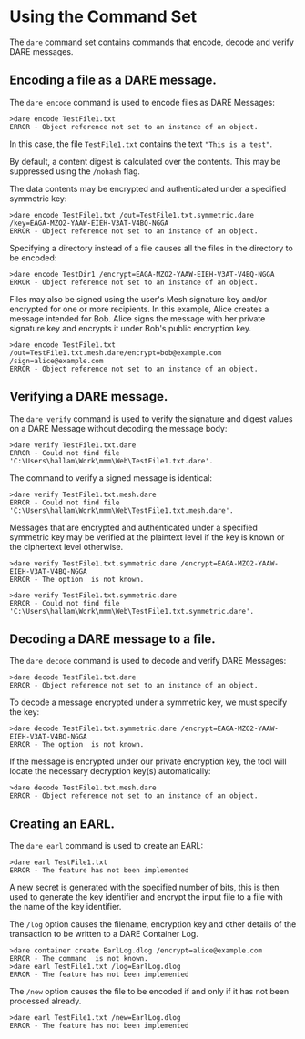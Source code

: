 
# Using the  Command Set

The `dare` command set contains commands that encode, decode and verify 
DARE messages.

## Encoding a file as a DARE message.

The `dare encode` command is used to encode files as DARE Messages:


````
>dare encode TestFile1.txt
ERROR - Object reference not set to an instance of an object.
````

In this case, the file `TestFile1.txt` contains the text `"This is a test"`.

By default, a content digest is calculated over the contents. This may be 
suppressed using the `/nohash` flag.

The data contents may be encrypted and authenticated under a specified symmetric key:


````
>dare encode TestFile1.txt /out=TestFile1.txt.symmetric.dare /key=EAGA-MZO2-YAAW-EIEH-V3AT-V4BQ-NGGA
ERROR - Object reference not set to an instance of an object.
````

Specifying a directory instead of a file causes all the files in the directory to be 
encoded:


````
>dare encode TestDir1 /encrypt=EAGA-MZO2-YAAW-EIEH-V3AT-V4BQ-NGGA
ERROR - Object reference not set to an instance of an object.
````

Files may also be signed using the user's Mesh signature key and/or encrypted for one
or more recipients. In this example, Alice creates a message intended for Bob.
Alice signs the message with her private signature key and encrypts it under Bob's
public encryption key.


````
>dare encode TestFile1.txt /out=TestFile1.txt.mesh.dare/encrypt=bob@example.com /sign=alice@example.com
ERROR - Object reference not set to an instance of an object.
````


## Verifying a DARE message.

The `dare verify` command is used to verify the signature and 
digest values on a DARE Message without decoding the message body:


````
>dare verify TestFile1.txt.dare
ERROR - Could not find file 'C:\Users\hallam\Work\mmm\Web\TestFile1.txt.dare'.
````

The command to verify a signed message is identical:


````
>dare verify TestFile1.txt.mesh.dare
ERROR - Could not find file 'C:\Users\hallam\Work\mmm\Web\TestFile1.txt.mesh.dare'.
````

Messages that are encrypted and authenticated under a specified symmetric key 
may be verified at the plaintext level if the key is known or the ciphertext 
level otherwise.


````
>dare verify TestFile1.txt.symmetric.dare /encrypt=EAGA-MZO2-YAAW-EIEH-V3AT-V4BQ-NGGA
ERROR - The option  is not known.
````



````
>dare verify TestFile1.txt.symmetric.dare
ERROR - Could not find file 'C:\Users\hallam\Work\mmm\Web\TestFile1.txt.symmetric.dare'.
````

## Decoding a DARE message to a file.

The `dare decode` command is used to decode and verify DARE Messages:


````
>dare decode TestFile1.txt.dare
ERROR - Object reference not set to an instance of an object.
````

To decode a message encrypted under a symmetric key, we must specify the key:


````
>dare decode TestFile1.txt.symmetric.dare /encrypt=EAGA-MZO2-YAAW-EIEH-V3AT-V4BQ-NGGA
ERROR - The option  is not known.
````

If the message is encrypted under our private encryption key, the tool will locate
the necessary decryption key(s) automatically:


````
>dare decode TestFile1.txt.mesh.dare
ERROR - Object reference not set to an instance of an object.
````


## Creating an EARL.

The `dare earl` command is used to create an EARL:


````
>dare earl TestFile1.txt
ERROR - The feature has not been implemented
````

A new secret is generated with the specified number of bits, this is then used
to generate the key identifier and encrypt the input file to a file with the
name of the key identifier.

The `/log` option causes the filename, encryption key and other details of
the transaction to be written to a DARE Container Log.


````
>dare container create EarlLog.dlog /encrypt=alice@example.com
ERROR - The command  is not known.
>dare earl TestFile1.txt /log=EarlLog.dlog
ERROR - The feature has not been implemented
````

The `/new` option causes the file to be encoded if and only if it has not 
been processed already.


````
>dare earl TestFile1.txt /new=EarlLog.dlog
ERROR - The feature has not been implemented
````

